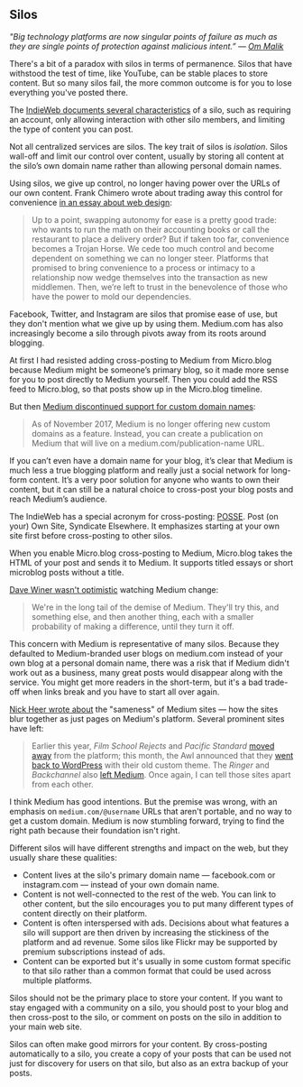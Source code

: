 ## Silos

_"Big technology platforms are now singular points of failure as much as they are single points of protection against malicious intent.” — [Om Malik][1]_

There's a bit of a paradox with silos in terms of permanence. Silos that have withstood the test of time, like YouTube, can be stable places to store content. But so many silos fail, the more common outcome is for you to lose everything you've posted there.

The [IndieWeb documents several characteristics][2] of a silo, such as requiring an account, only allowing interaction with other silo members, and limiting the type of content you can post.

Not all centralized services are silos. The key trait of silos is _isolation_. Silos wall-off and limit our control over content, usually by storing all content at the silo’s own domain name rather than allowing personal domain names.

Using silos, we give up control, no longer having power over the URLs of our own content. Frank Chimero wrote about trading away this control for convenience [in an essay about web design][3]:

> Up to a point, swapping autonomy for ease is a pretty good trade: who wants to run the math on their accounting books or call the restaurant to place a delivery order? But if taken too far, convenience becomes a Trojan Horse. We cede too much control and become dependent on something we can no longer steer. Platforms that promised to bring convenience to a process or intimacy to a relationship now wedge themselves into the transaction as new middlemen. Then, we’re left to trust in the benevolence of those who have the power to mold our dependencies.

Facebook, Twitter, and Instagram are silos that promise ease of use, but they don't mention what we give up by using them. Medium.com has also increasingly become a silo through pivots away from its roots around blogging.

At first I had resisted adding cross-posting to Medium from Micro.blog because Medium might be someone’s primary blog, so it made more sense for you to post directly to Medium yourself. Then you could add the RSS feed to Micro.blog, so that posts show up in the Micro.blog timeline.

But then [Medium discontinued support for custom domain names][4]:

> As of November 2017, Medium is no longer offering new custom domains as a feature. Instead, you can create a publication on Medium that will live on a medium.com/publication-name URL.

If you can’t even have a domain name for your blog, it’s clear that Medium is much less a true blogging platform and really just a social network for long-form content. It’s a very poor solution for anyone who wants to own their content, but it can still be a natural choice to cross-post your blog posts and reach Medium’s audience.

The IndieWeb has a special acronym for cross-posting: [POSSE][5]. Post (on your) Own Site, Syndicate Elsewhere. It emphasizes starting at your own site first before cross-posting to other silos.

When you enable Micro.blog cross-posting to Medium, Micro.blog takes the HTML of your post and sends it to Medium. It supports titled essays or short microblog posts without a title.

[Dave Winer wasn't optimistic][6] watching Medium change:

> We're in the long tail of the demise of Medium. They'll try this, and something else, and then another thing, each with a smaller probability of making a difference, until they turn it off.

This concern with Medium is representative of many silos. Because they defaulted to Medium-branded user blogs on medium.com instead of your own blog at a personal domain name, there was a risk that if Medium didn't work out as a business, many great posts would disappear along with the service. You might get more readers in the short-term, but it's a bad trade-off when links break and you have to start all over again.

[Nick Heer wrote about][7] the "sameness" of Medium sites — how the sites blur together as just pages on Medium's platform. Several prominent sites have left:

> Earlier this year, _Film School Rejects_ and _Pacific Standard_ [moved away][8] from the platform; this month, the Awl announced that they [went back to WordPress][9] with their old custom theme. The _Ringer_ and _Backchannel_ also [left Medium][10]. Once again, I can tell those sites apart from each other.

I think Medium has good intentions. But the premise was wrong, with an emphasis on `medium.com/@username` URLs that aren't portable, and no way to get a custom domain. Medium is now stumbling forward, trying to find the right path because their foundation isn't right.

Different silos will have different strengths and impact on the web, but they usually share these qualities:

* Content lives at the silo's primary domain name — facebook.com or instagram.com — instead of your own domain name.
* Content is not well-connected to the rest of the web. You can link to other content, but the silo encourages you to put many different types of content directly on their platform.
* Content is often interspersed with ads. Decisions about what features a silo will support are then driven by increasing the stickiness of the platform and ad revenue. Some silos like Flickr may be supported by premium subscriptions instead of ads.
* Content can be exported but it's usually in some custom format specific to that silo rather than a common format that could be used across multiple platforms.

Silos should not be the primary place to store your content. If you want to stay engaged with a community on a silo, you should post to your blog and then cross-post to the silo, or comment on posts on the silo in addition to your main web site.

Silos can often make good mirrors for your content. By cross-posting automatically to a silo, you create a copy of your posts that can be used not just for discovery for users on that silo, but also as an extra backup of your posts.

[1]:	https://om.co/2020/07/16/more-than-just-a-twitter-hack/
[2]:	https://indieweb.org/silo
[3]:	https://frankchimero.com/writing/the-webs-grain/
[4]:	https://help.medium.com/hc/en-us/articles/115003053487-Custom-Domain-FAQ
[5]:	https://indieweb.org/POSSE
[6]:	http://scripting.com/2017/08/24.html#a112323
[7]:	https://pxlnv.com/blog/kinja-medium-sameness/
[8]:	http://www.poynter.org/2017/after-being-wooed-by-medium-some-publishers-are-beginning-to-leave/459998/
[9]:	https://www.theawl.com/2017/08/somethings-different/
[10]:	https://gloss.xyz/media/the-awl-leaves-medium-turns-off-the-platforms-lights/